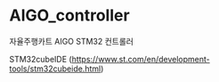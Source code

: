 # AIGO_controller
자율주행카트 AIGO STM32 컨트롤러

STM32cubeIDE (https://www.st.com/en/development-tools/stm32cubeide.html)
